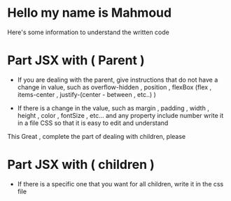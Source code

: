 # Hello my name is Mahmoud 
Here's some information to understand the written code


# Part JSX with ( Parent )
-   If you are dealing with the parent, give instructions that do not have a change in value, such as
    overflow-hidden , position , flexBox (flex , items-center , justify-(center - between , etc..) )

-   If there is a change in the value, such as 
    margin , padding , width , height , color , fontSize , etc... and any property include number write it in a file CSS so that it is easy to edit and understand

This Great , complete the part of dealing with children, please

# Part JSX with ( children )
-   If there is a specific one that you want for all children, write it in the css file

